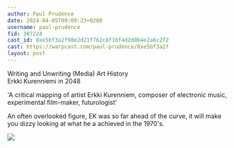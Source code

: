 ```yaml
---
author: Paul Prudence
date: 2024-04-05T09:09:23+0200
username: paul-prudence
fid: 307224
cast_id: 0xe5bf3a2f98e2d21f762c8f16f4d2d0b4e2a6c2f2
cast: https://warpcast.com/paul-prudence/0xe5bf3a2f
layout: post
---
```

Writing and Unwriting (Media) Art History   
Erkki Kurenniemi in 2048  
  
'A critical mapping of artist Erkki Kurenniem, composer of electronic music, experimental film-maker, futurologist'  
  
An often overlooked figure, EK was so far ahead of the curve, it will make you dizzy looking at what he a achieved in the 1970's.  

![](https://imagedelivery.net/BXluQx4ige9GuW0Ia56BHw/e05fdbf4-26c9-430e-3334-f8da50b50900/original)